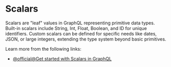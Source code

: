 # Scalars

Scalars are "leaf" values in GraphQL representing primitive data types. Built-in scalars include String, Int, Float, Boolean, and ID for unique identifiers. Custom scalars can be defined for specific needs like dates, JSON, or large integers, extending the type system beyond basic primitives.

Learn more from the following links:

- [@official@Get started with Scalars in GraphQL](https://graphql.org/learn/schema/#scalar-types)
